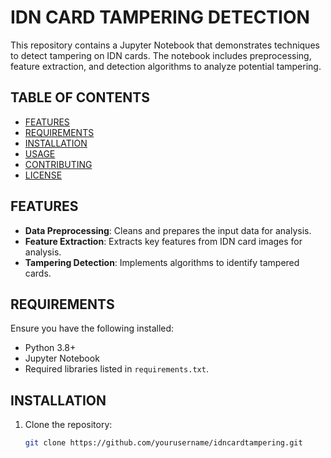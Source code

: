 # IDN CARD TAMPERING DETECTION  

This repository contains a Jupyter Notebook that demonstrates techniques to detect tampering on IDN cards. The notebook includes preprocessing, feature extraction, and detection algorithms to analyze potential tampering.  

## TABLE OF CONTENTS  
- [FEATURES](#features)  
- [REQUIREMENTS](#requirements)  
- [INSTALLATION](#installation)  
- [USAGE](#usage)  
- [CONTRIBUTING](#contributing)  
- [LICENSE](#license)  

## FEATURES  
- **Data Preprocessing**: Cleans and prepares the input data for analysis.  
- **Feature Extraction**: Extracts key features from IDN card images for analysis.  
- **Tampering Detection**: Implements algorithms to identify tampered cards.  

## REQUIREMENTS  
Ensure you have the following installed:  
- Python 3.8+  
- Jupyter Notebook  
- Required libraries listed in `requirements.txt`.  

## INSTALLATION  
1. Clone the repository:  
   ```bash  
   git clone https://github.com/yourusername/idncardtampering.git  

